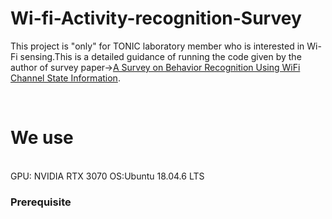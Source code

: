 # Wi-fi-Activity-recognition-Survey
This project is "only" for TONIC laboratory member who is interested in Wi-Fi sensing.This is a detailed guidance of running the code given by the author of survey paper-><a href="https://doi.org/10.1109/MCOM.2017.1700082">A Survey on Behavior Recognition Using WiFi Channel State Information</a>.

<br/>

# We use 
<br/>
GPU: NVIDIA RTX 3070   
OS:Ubuntu 18.04.6 LTS   
 

### Prerequisite



